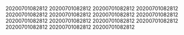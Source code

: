 20200701082812
20200701082812
20200701082812
20200701082812
20200701082812
20200701082812
20200701082812
20200701082812
20200701082812
20200701082812
20200701082812
20200701082812
20200701082812
20200701082812
20200701082812
